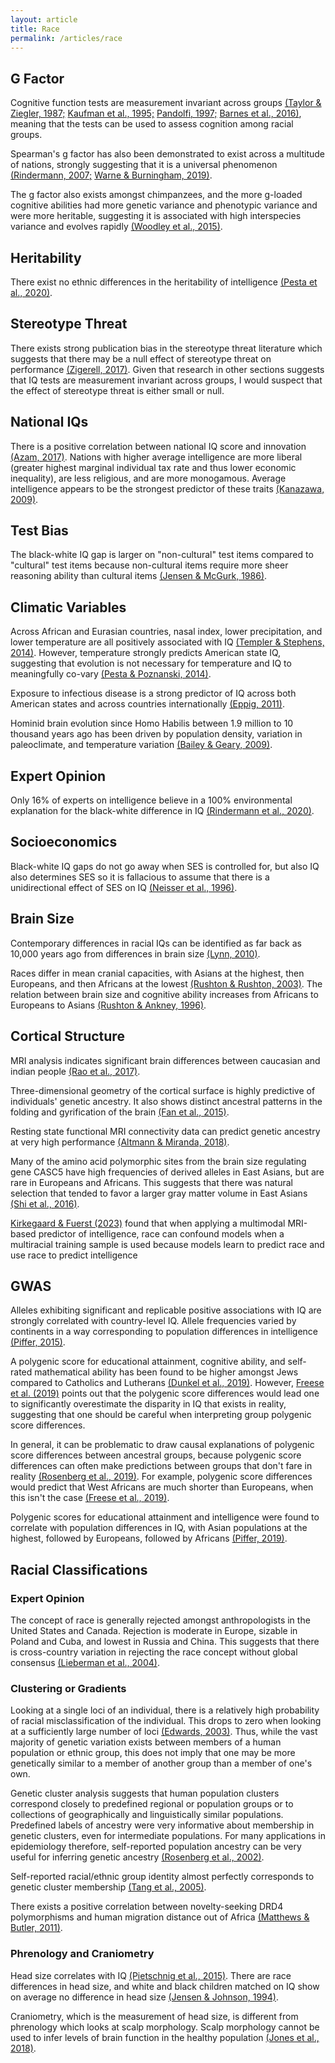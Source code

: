 ```yaml
---
layout: article
title: Race
permalink: /articles/race
---
```


<div markdown="1">

## G Factor

Cognitive function tests are measurement invariant across groups [(Taylor & Ziegler, 1987;](https://sci-hub.ru/https://doi.org/10.1177/001316448704700318)  [Kaufman et al., 1995;](https://sci-hub.ru/https://doi.org/10.1177/0013164495055003001)  [Pandolfi, 1997;](https://www.gwern.net/docs/iq/1997-pandolfi.pdf)  [Barnes et al., 2016)](https://sci-hub.ru/https://doi.org/10.1017/S1355617715001113), meaning that the tests can be used to assess cognition among racial groups.

Spearman's g factor has also been demonstrated to exist across a multitude of nations, strongly suggesting that it is a universal phenomenon [(Rindermann, 2007;](https://emilkirkegaard.dk//en/wp-content/uploads/The-g-factor-of-international-cognitive-ability-comparisons-the-homogeneity-of-results-in-PISA-TIMSS-PIRLS-and-IQ-tests-across-nations.pdf)  [Warne & Burningham, 2019)](https://psycnet.apa.org/fulltext/2019-01683-001.pdf).

The g factor also exists amongst chimpanzees, and the more g-loaded cognitive abilities had more genetic variance and phenotypic variance and were more heritable, suggesting it is associated with high interspecies variance and evolves rapidly [(Woodley et al., 2015)](https://sci-hub.ru/https://doi.org/10.1016/j.intell.2015.04.002).

## Heritability

There exist no ethnic differences in the heritability of intelligence [(Pesta et al., 2020)](https://sci-hub.se/https://doi.org/10.1016/j.intell.2019.101408).

## Stereotype Threat

There exists strong publication bias in the stereotype threat literature which suggests that there may be a null effect of stereotype threat on performance [(Zigerell, 2017)](https://pubmed.ncbi.nlm.nih.gov/28795832/). Given that research in other sections suggests that IQ tests are measurement invariant across groups, I would suspect that the effect of stereotype threat is either small or null.

## National IQs

There is a positive correlation between national IQ score and innovation [(Azam, 2017)](https://mpra.ub.uni-muenchen.de/76922/). Nations with higher average intelligence are more liberal (greater highest marginal individual tax rate and thus lower economic inequality), are less religious, and are more monogamous. Average intelligence appears to be the strongest predictor of these traits [(Kanazawa, 2009)](https://www.cambridge.org/core/journals/journal-of-biosocial-science/article/abs/iq-and-the-values-of-nations/B28886FC682668151084DF2E9DC5C0AF).

## Test Bias

The black-white IQ gap is larger on "non-cultural" test items compared to "cultural" test items because non-cultural items require more sheer reasoning ability than cultural items [(Jensen & McGurk, 1986)](http://arthurjensen.net/wp-content/uploads/2014/06/Black-White-Bias-in-Cultural-and-Noncultural-Test-Items-1987-by-Arthur-Robert-Jensen-Frank-C.-J.-McGurk.pdf).

## Climatic Variables

Across African and Eurasian countries, nasal index, lower precipitation, and lower temperature are all positively associated with IQ [(Templer & Stephens, 2014)](https://www.researchgate.net/publication/264085536_The_relationship_between_IQ_and_climatic_variables_in_African_and_Eurasian_countries). However, temperature strongly predicts American state IQ, suggesting that evolution is not necessary for temperature and IQ to meaningfully co-vary [(Pesta & Poznanski, 2014)](https://www.sciencedirect.com/science/article/pii/S0160289614001019#:~:text=CWT%20proposes%20that%20race%20differences,selection%20premium%20on%20higher%20IQ.).

Exposure to infectious disease is a strong predictor of IQ across both American states and across countries internationally [(Eppig, 2011)](https://www.scientificamerican.com/article/why-is-average-iq-higher-in-some-places/).

Hominid brain evolution since Homo Habilis between 1.9 million to 10 thousand years ago has been driven by population density, variation in paleoclimate, and temperature variation [(Bailey & Geary, 2009)](https://sci-hub.se/https://doi.org/10.1007/s12110-008-9054-0).

## Expert Opinion

Only 16% of experts on intelligence believe in a 100% environmental explanation for the black-white difference in IQ [(Rindermann et al., 2020)](https://www.sciencedirect.com/science/article/pii/S0160289619301886).

## Socioeconomics

Black-white IQ gaps do not go away when SES is controlled for, but also IQ also determines SES so it is fallacious to assume that there is a unidirectional effect of SES on IQ [(Neisser et al., 1996)](https://scottbarrykaufman.com/wp-content/uploads/2012/01/IntUnknown.pdf).

## Brain Size

Contemporary differences in racial IQs can be identified as far back as 10,000 years ago from differences in brain size [(Lynn, 2010)](https://www.sciencedirect.com/science/article/abs/pii/S0191886909003882?via%3Dihub).

Races differ in mean cranial capacities, with Asians at the highest, then Europeans, and then Africans at the lowest [(Rushton & Rushton, 2003)](https://sci-hub.se/https://doi.org/10.1016/S0160-2896(02)00137-X). The relation between brain size and cognitive ability increases from Africans to Europeans to Asians [(Rushton & Ankney, 1996)](https://philipperushton.net/wp-content/uploads/2015/02/Brain-Size-and-Cognitive-Ability-Correlations-with-Age-Sex-Social-Class-and-Race-1996-by-John-Philippe-Rushton-C.-Davison-Ankney.pdf).

## Cortical Structure

MRI analysis indicates significant brain differences between caucasian and indian people [(Rao et al., 2017)](http://cds.iisc.ac.in/faculty/yalavarthy/Rao_Psyn_2017.pdf).

Three-dimensional geometry of the cortical surface is highly predictive of individuals' genetic ancestry. It also shows distinct ancestral patterns in the folding and gyrification of the brain [(Fan et al., 2015)](https://files.catbox.moe/d8gdf7.pdf).

Resting state functional MRI connectivity data can predict genetic ancestry at very high performance [(Altmann & Miranda, 2018)](https://www.biorxiv.org/content/10.1101/440776v1.full.pdf).

Many of the amino acid polymorphic sites from the brain size regulating gene CASC5 have high frequencies of derived alleles in East Asians, but are rare in Europeans and Africans. This suggests that there was natural selection that tended to favor a larger gray matter volume in East Asians [(Shi et al., 2016)](https://files.catbox.moe/dmg1zr.pdf).

[Kirkegaard & Fuerst (2023)](https://www.researchgate.net/publication/369479241_A_Multimodal_MRI-based_Predictor_of_Intelligence_and_Its_Relation_to_RaceEthnicity) found that when applying a multimodal MRI-based predictor of intelligence, race can confound models when a multiracial training sample is used because models learn to predict race and use race to predict intelligence

## GWAS

Alleles exhibiting significant and replicable positive associations with IQ are strongly correlated with country-level IQ. Allele frequencies varied by continents in a way corresponding to population differences in intelligence [(Piffer, 2015)](https://www.sciencedirect.com/science/article/abs/pii/S0160289615001087?via%3Dihub).

A polygenic score for educational attainment, cognitive ability, and self-rated mathematical ability has been found to be higher amongst Jews compared to Catholics and Lutherans [(Dunkel et al., 2019)](https://www.researchgate.net/publication/330601752_Polygenic_Scores_Mediate_the_Jewish_Phenotypic_Advantage_in_Educational_Attainment_and_Cognitive_Ability_Compared_With_Catholics_and_Lutherans). However, [Freese et al. (2019)](https://www.researchgate.net/publication/334385807_Problems_with_a_Causal_Interpretation_of_Polygenic_Score_Differences_between_Jewish_and_non-Jewish_Respondents_in_the_Wisconsin_Longitudinal_Study) points out that the polygenic score differences would lead one to significantly overestimate the disparity in IQ that exists in reality, suggesting that one should be careful when interpreting group polygenic score differences.

In general, it can be problematic to draw causal explanations of polygenic score differences between ancestral groups, because polygenic score differences can often make predictions between groups that don't fare in reality [(Rosenberg et al., 2019)](https://academic.oup.com/emph/article/2019/1/26/5262222). For example, polygenic score differences would predict that West Africans are much shorter than Europeans, when this isn't the case [(Freese et al., 2019)](https://www.researchgate.net/publication/334385807_Problems_with_a_Causal_Interpretation_of_Polygenic_Score_Differences_between_Jewish_and_non-Jewish_Respondents_in_the_Wisconsin_Longitudinal_Study).

Polygenic scores for educational attainment and intelligence were found to correlate with population differences in IQ, with Asian populations at the highest, followed by Europeans, followed by Africans [(Piffer, 2019)](https://www.researchgate.net/publication/332076417_Evidence_for_Recent_Polygenic_Selection_on_Educational_Attainment_and_Intelligence_Inferred_from_Gwas_Hits_A_Replication_of_Previous_Findings_Using_Recent_Data).

## Racial Classifications

### Expert Opinion

The concept of race is generally rejected amongst anthropologists in the United States and Canada. Rejection is moderate in Europe, sizable in Poland and Cuba, and lowest in Russia and China. This suggests that there is cross-country variation in rejecting the race concept without global consensus [(Lieberman et al., 2004)](https://hrcak.srce.hr/file/8770).

### Clustering or Gradients

Looking at a single loci of an individual, there is a relatively high probability of racial misclassification of the individual. This drops to zero when looking at a sufficiently large number of loci [(Edwards, 2003)](https://pubmed.ncbi.nlm.nih.gov/12879450/#:~:text=Abstract,between%20populations%20or%20ethnic%20groups). Thus, while the vast majority of genetic variation exists between members of a human population or ethnic group, this does not imply that one may be more genetically similar to a member of another group than a member of one's own.

Genetic cluster analysis suggests that human population clusters correspond closely to predefined regional or population groups or to collections of geographically and linguistically similar populations. Predefined labels of ancestry were very informative about membership in genetic clusters, even for intermediate populations. For many applications in epidemiology therefore, self-reported population ancestry can be very useful for inferring genetic ancestry [(Rosenberg et al., 2002)](https://www.science.org/doi/10.1126/science.1078311).

Self-reported racial/ethnic group identity almost perfectly corresponds to genetic cluster membership [(Tang et al., 2005)](https://www.ncbi.nlm.nih.gov/pmc/articles/PMC1196372/).

There exists a positive correlation between novelty-seeking DRD4 polymorphisms and human migration distance out of Africa [(Matthews & Butler, 2011)](https://onlinelibrary.wiley.com/doi/abs/10.1002/ajpa.21507?deniedAccessCustomisedMessage=&userIsAuthenticated=false).

### Phrenology and Craniometry

Head size correlates with IQ [(Pietschnig et al., 2015)](https://www.sciencedirect.com/science/article/abs/pii/S014976341500250X). There are race differences in head size, and white and black children matched on IQ show on average no difference in head size [(Jensen & Johnson, 1994)](https://www.sciencedirect.com/science/article/abs/pii/0160289694900329).

Craniometry, which is the measurement of head size, is different from phrenology which looks at scalp morphology. Scalp morphology cannot be used to infer levels of brain function in the healthy population [(Jones et al., 2018)](https://www.sciencedirect.com/science/article/pii/S0010945218301436).

</div>
